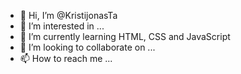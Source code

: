 - 👋 Hi, I’m @KristijonasTa
- 👀 I’m interested in ...
- 🌱 I’m currently learning HTML, CSS and JavaScript
- 💞️ I’m looking to collaborate on ...
- 📫 How to reach me ...

<!---
KristijonasTa/KristijonasTa is a ✨ special ✨ repository because its `README.md` (this file) appears on your GitHub profile.
You can click the Preview link to take a look at your changes.
--->
